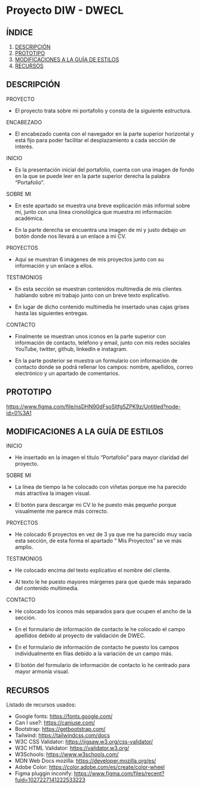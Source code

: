 # Proyecto DIW - DWECL

## ÍNDICE   
1. [DESCRIPCIÓN](#id1)
2. [PROTOTIPO](#id2)
3. [MODIFICACIONES A LA GUÍA DE ESTILOS](#id3)
4. [RECURSOS](#id4)

## DESCRIPCIÓN<a name="id1"></a>
PROYECTO
* El proyecto trata sobre mi portafolio y consta de la siguiente estructura.

ENCABEZADO
* El encabezado cuenta con el navegador en la parte superior horizontal y está fijo para poder facilitar el desplazamiento a cada sección de interés.

INICIO
* Es la presentación inicial del portafolio, cuenta con una imagen de fondo en la que se puede leer en la parte superior derecha la palabra “Portafolio”.

SOBRE MI
* En este apartado se muestra una breve explicación más informal sobre mí, junto con una línea cronológica que muestra mi información académica.

* En la parte derecha se encuentra una imagen de mí y justo debajo un botón donde nos llevará a un enlace a mi CV.

PROYECTOS
* Aquí se muestran 6 imágenes de mis proyectos junto con su información y un enlace a ellos.

TESTIMONIOS
* En esta sección se muestran contenidos multimedia de mis clientes hablando sobre mi trabajo junto con un breve texto explicativo.

* En lugar de dicho contenido multimedia he insertado unas cajas grises hasta las siguientes entregas.

CONTACTO
* Finalmente se muestran unos iconos en la parte superior con información de contacto, teléfono y email, junto con mis redes sociales YouTube, twitter, github, linkedIn e instagram.

* En la parte posterior se muestra un formulario con información de contacto donde se podrá rellenar los campos: nombre, apellidos, correo electrónico y un apartado de comentarios.


## PROTOTIPO<a name="id2"></a>
https://www.figma.com/file/nsDHN90dFsoSltfg5ZPK9z/Untitled?node-id=0%3A1

## MODIFICACIONES A LA GUÍA DE ESTILOS<a name="id3"></a>
INICIO
* He insertado en la imagen el título “Portafolio” para mayor claridad del proyecto.

SOBRE MI
* La línea de tiempo la he colocado con viñetas porque me ha parecido más atractiva la imagen visual.

* El botón para descargar mi CV lo he puesto más pequeño porque visualmente me parece más correcto.

PROYECTOS
* He colocado 6 proyectos en vez de 3 ya que me ha parecido muy vacía esta sección, de esta forma el apartado “ Mis Proyectos” se ve más amplio.

TESTIMONIOS
* He colocado encima del texto explicativo el nombre del cliente.

* Al texto le he puesto mayores márgenes para que quede más separado del contenido multimedia.

CONTACTO
* He colocado los iconos más separados para que ocupen el ancho de la sección.

* En el formulario de información de contacto le he colocado el campo apellidos debido al proyecto de validación de DWEC.

* En el formulario de información de contacto he puesto los campos individualmente en filas debido a la variación de un campo más.

* El botón del formulario de información de contacto lo he centrado para mayor armonía visual.


## RECURSOS<a name="id4"></a>
Listado de recursos usados:
- Google fonts: https://fonts.google.com/
- Can I use?: https://caniuse.com/
- Bootstrap: https://getbootstrap.com/
- Tailwind: https://tailwindcss.com/docs
- W3C CSS Validator: https://jigsaw.w3.org/css-validator/
- W3C HTML Validator: https://validator.w3.org/
- W3Schools: https://www.w3schools.com/
- MDN Web Docs mozilla: https://developer.mozilla.org/es/
- Adobe Color: https://color.adobe.com/es/create/color-wheel
- Figma pluggin inconify: https://www.figma.com/files/recent?fuid=1027227141222533223



